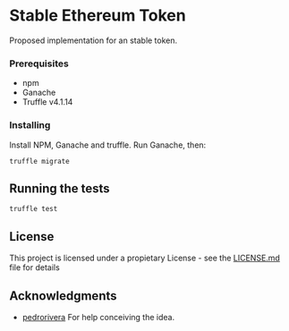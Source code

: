 # Stable Ethereum Token

Proposed implementation for an stable token.

### Prerequisites

* npm
* Ganache
* Truffle v4.1.14

### Installing

Install NPM, Ganache and truffle.
Run Ganache, then:

```
truffle migrate
```

## Running the tests

```
truffle test
```

## License

This project is licensed under a propietary License - see the [LICENSE.md](LICENSE.md) file for details

## Acknowledgments

* [pedrorivera](https://github.com/pedrorivera) For help conceiving the idea.
